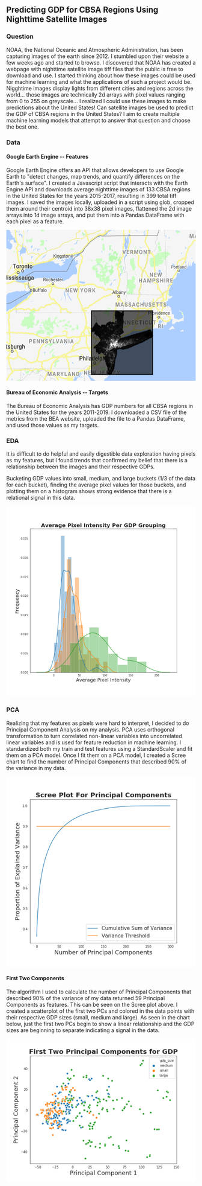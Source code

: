 ## Predicting GDP for CBSA Regions Using Nighttime Satellite Images 

### Question 
NOAA, the National Oceanic and Atmospheric Administration, has been capturing images of the earth since 2012. I stumbled upon their website a few weeks ago and started to browse. I discovered that NOAA has created a webpage with nighttime satellite image tiff files that the public is free to download and use. I started thinking about how these images could be used for machine learning and what the applications of such a project would be. Nigghtime images display lights from different cities and regions across the world... those images are technically 2d arrays with pixel values ranging from 0 to 255 on greyscale... I realized I could use these images to make predictions about the United States! Can satellite images be used to predict the GDP of CBSA regions in the United States? I aim to create multiple machine learning models that attempt to answer that question and choose the best one. 

### Data
#### Google Earth Engine -- Features 
Google Earth Engine offers an API that allows developers to use Google Earth to "detect changes, map trends, and quantify differences on the Earth's surface". I created a Javascript script that interacts with the Earth Engine API and downloads average nighttime images of 133 CBSA regions in the United States for the years 2015-2017, resulting in 399 total tiff images. I saved the images locally, uploaded in a script using glob, cropped them around their centroid into 38x38 pixel images, flattened the 2d image arrays into 1d image arrays, and put them into a Pandas DataFrame with each pixel as a feature. 

<p align="center">
  <img width="600" height="400" src="img/nyc.png">
</p>

#### Bureau of Economic Analysis -- Targets
The Bureau of Economic Analysis has GDP numbers for all CBSA regions in the United States for the years 2011-2019. I downloaded a CSV file of the metrics from the BEA website, uploaded the file to a Pandas DataFrame, and used those values as my targets.

### EDA
It is difficult to do helpful and easily digestible data exploration having pixels as my features, but I found trends that confirmed my belief that there is a relationship between the images and their respective GDPs. 

Bucketing GDP values into small, medium, and large buckets (1/3 of the data for each bucket), finding the average pixel values for those buckets, and plotting them on a histogram shows strong evidence that there is a relational signal in this data. 

![Signal_Histogram](img/Signal_Histogram.png)

### PCA 
Realizing that my features as pixels were hard to interpret, I decided to do Principal Component Analysis on my analysis. PCA uses orthogonal transformation to turn correlated non-linear variables into uncorrelated linear variables and is used for feature reduction in machine learning. I standardized both my train and test features using a StandardScaler and fit them on a PCA model. Once I fit them on a PCA model, I created a Scree chart to find the number of Principal Components that described 90% of the variance in my data. 

![PCA](img/Scree_Plot.png)

#### First Two Components
The algorithm I used to calculate the number of Principal Components that described 90% of the variance of my data returned 59 Principal Components as features. This can be seen on the Scree plot above. I created a scatterplot of the first two PCs and colored in the data points with their respective GDP sizes (small, medium and large). As seen in the chart below, just the first two PCs begin to show a linear relationship and the GDP sizes are beginning to separate indicating a signal in the data. 

![tpc](img/Two_Principal_Components.png)
